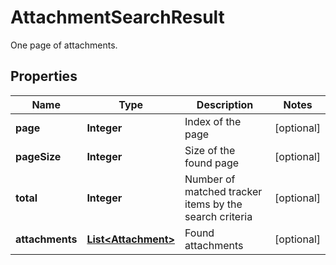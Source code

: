 

# AttachmentSearchResult

One page of attachments.

## Properties

| Name | Type | Description | Notes |
|------------ | ------------- | ------------- | -------------|
|**page** | **Integer** | Index of the page |  [optional] |
|**pageSize** | **Integer** | Size of the found page |  [optional] |
|**total** | **Integer** | Number of matched tracker items by the search criteria |  [optional] |
|**attachments** | [**List&lt;Attachment&gt;**](Attachment.md) | Found attachments |  [optional] |



